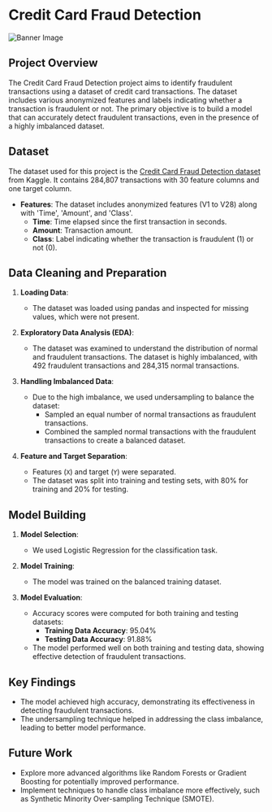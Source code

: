 # Credit Card Fraud Detection

![Banner Image](https://www.practicalecommerce.com/wp-content/uploads/2019/02/Credit-card-fraud.jpg) <!-- Replace with your banner image URL -->

## Project Overview

The Credit Card Fraud Detection project aims to identify fraudulent transactions using a dataset of credit card transactions. The dataset includes various anonymized features and labels indicating whether a transaction is fraudulent or not. The primary objective is to build a model that can accurately detect fraudulent transactions, even in the presence of a highly imbalanced dataset.

## Dataset

The dataset used for this project is the [Credit Card Fraud Detection dataset](https://www.kaggle.com/datasets?search=credit+card+fraud+detection) from Kaggle. It contains 284,807 transactions with 30 feature columns and one target column.

- **Features**: The dataset includes anonymized features (V1 to V28) along with 'Time', 'Amount', and 'Class'.
  - **Time**: Time elapsed since the first transaction in seconds.
  - **Amount**: Transaction amount.
  - **Class**: Label indicating whether the transaction is fraudulent (1) or not (0).

## Data Cleaning and Preparation

1. **Loading Data**:
   - The dataset was loaded using pandas and inspected for missing values, which were not present.

2. **Exploratory Data Analysis (EDA)**:
   - The dataset was examined to understand the distribution of normal and fraudulent transactions. The dataset is highly imbalanced, with 492 fraudulent transactions and 284,315 normal transactions.

3. **Handling Imbalanced Data**:
   - Due to the high imbalance, we used undersampling to balance the dataset:
     - Sampled an equal number of normal transactions as fraudulent transactions.
     - Combined the sampled normal transactions with the fraudulent transactions to create a balanced dataset.

4. **Feature and Target Separation**:
   - Features (`X`) and target (`Y`) were separated.
   - The dataset was split into training and testing sets, with 80% for training and 20% for testing.

## Model Building

1. **Model Selection**:
   - We used Logistic Regression for the classification task.

2. **Model Training**:
   - The model was trained on the balanced training dataset.

3. **Model Evaluation**:
   - Accuracy scores were computed for both training and testing datasets:
     - **Training Data Accuracy**: 95.04%
     - **Testing Data Accuracy**: 91.88%
   - The model performed well on both training and testing data, showing effective detection of fraudulent transactions.

## Key Findings

- The model achieved high accuracy, demonstrating its effectiveness in detecting fraudulent transactions.
- The undersampling technique helped in addressing the class imbalance, leading to better model performance.

## Future Work

- Explore more advanced algorithms like Random Forests or Gradient Boosting for potentially improved performance.
- Implement techniques to handle class imbalance more effectively, such as Synthetic Minority Over-sampling Technique (SMOTE).


